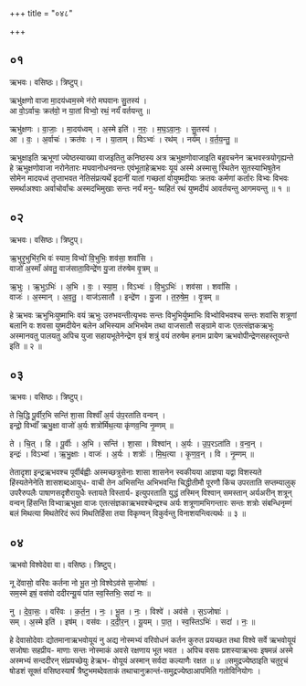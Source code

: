 +++
title = "०४८"

+++


## ०१
ऋभवः। वसिष्ठः। त्रिष्टुप्।

ऋभु॑क्षणो वाजा मा॒दय॑ध्वम॒स्मे न॑रो मघवानः सु॒तस्य॑ ।  
आ वो॒ऽर्वाचः॒ क्रत॑वो॒ न या॒तां विभ्वो॒ रथं॒ नर्यं॑ वर्तयन्तु ॥

ऋभु॑क्षणः । वा॒जाः॒ । मा॒दय॑ध्वम् । अ॒स्मे इति॑ । न॒रः॒ । म॒घ॒ऽवा॒नः॒ । सु॒तस्य॑ ।  
आ । वः॒ । अ॒र्वाचः॑ । क्रत॑वः । न । या॒ताम् । विऽभ्वः॑ । रथ॑म् । नर्य॑म् । व॒र्त॒य॒न्तु॒ ॥

ऋभुक्षाइति ऋभूणां ज्येष्ठस्याख्या वाजइतितु कनिष्ठस्य अत्र ऋभुक्षणोवाजाइति बहुवचनेन ऋभवस्त्रयोगृह्यन्ते हे ऋभुक्षणोवाजा नरोनेतारः मघवानोधनवन्तः एवंभूताहेऋभवः यूयं अस्मे अस्मासु स्थितेन सुतस्याभिषुतेन सोमेन मादयध्वं तृप्ताभवत नेतिसंप्रत्यर्थे इदानीं यातां गच्छतां वोयुष्मदीयाः क्रतवः कर्मणां कर्तारः विभ्वः विभवः समर्थाअश्वाः अर्वाचोर्वांचः अस्मदभिमुखाः सन्तः नर्यं मनु- ष्यहितं रथं युष्मदीयं आवर्तयन्तु आगमयन्तु ॥ १ ॥

## ०२
ऋभवः। वसिष्ठः। त्रिष्टुप्।

ऋ॒भुरृ॒भुभि॑र॒भि वः॑ स्याम॒ विभ्वो॑ वि॒भुभिः॒ शव॑सा॒ शवां॑सि ।  
वाजो॑ अ॒स्माँ अ॑वतु॒ वाज॑साता॒विन्द्रे॑ण यु॒जा त॑रुषेम वृ॒त्रम् ॥

ऋ॒भुः । ऋ॒भुऽभिः॑ । अ॒भि । वः॒ । स्या॒म॒ । विऽभ्वः॑ । वि॒भुऽभिः॑ । शव॑सा । शवां॑सि ।  
वाजः॑ । अ॒स्मान् । अ॒व॒तु॒ । वाज॑ऽसातौ । इन्द्रे॑ण । यु॒जा । त॒रु॒षे॒म॒ । वृ॒त्रम् ॥

हे ऋभवः ऋभुभिःयुष्माभिः वयं ऋभुः उरुभवन्तीत्यृभवः सन्तः विभुभिर्युष्माभिः विभ्वोविभवश्च सन्तः शवांसि शत्रूणां बलानि वः शवसा युष्मदीयेन बलेन अभिस्याम अभिभवेम तथा वाजसातौ सङ्ग्रामे वाजः एतत्संज्ञकऋभुः अस्मानवतु पालयतु अपिच युजा सहायभूतेनेन्द्रेण वृत्रं शत्रुं वयं तरुषेम हनाम प्रायेण ऋभवोपीन्द्रेणसहस्तूयन्ते इति ॥ २ ॥

## ०३
ऋभवः। वसिष्ठः। त्रिष्टुप्।

ते चि॒द्धि पू॒र्वीर॒भि सन्ति॑ शा॒सा विश्वाँ॑ अ॒र्य उ॑प॒रता॑ति वन्वन् ।  
इन्द्रो॒ विभ्वाँ॑ ऋभु॒क्षा वाजो॑ अ॒र्यः शत्रो॑र्मिथ॒त्या कृ॑णव॒न्वि नृ॒म्णम् ॥

ते । चि॒त् । हि । पू॒र्वीः । अ॒भि । सन्ति॑ । शा॒सा । विश्वा॑न् । अ॒र्यः । उ॒प॒रऽता॑ति । व॒न्व॒न् ।  
इन्द्रः॑ । विऽभ्वा॑ । ऋ॒भु॒क्षाः । वाजः॑ । अ॒र्यः । शत्रोः॑ । मि॒थ॒त्या । कृ॒ण॒व॒न् । वि । नृ॒म्णम् ॥

तेतादृशा इन्द्रऋभवश्च पूर्वीर्बह्वीः अस्मच्छत्रुसेनाः शासा शासनेन स्वकीयया आज्ञया यद्वा विशस्यते हिंस्यतेनेनेति शासशब्दआयुध- वाची तेन अभिसन्ति अभिभवन्ति चिद्धीतीमौ पूरणौ किंच उपरताति सप्तम्यालुक् उपरैरुपलैः पाषाणसदृशैरायुधैः स्तायते विस्तार्य- इत्युपरताति युद्धं तस्मिन् विश्वान् समस्तान् अर्यअरीन् शत्रून् वन्वन् हिंसन्ति विभ्वाऋभुक्षा वाजः एतत्संज्ञकाऋभवश्चेन्द्रश्च अर्यः शत्रूणामभिगन्तारः सन्तः शत्रोः संबन्धिनृम्णं बलं मिथत्या मिथतेरिदं रूपं मिथतिर्हिसा तया विकृण्वन् विकुर्वन्तु विनाशयन्त्वित्यर्थः ॥ ३ ॥

## ०४
ऋभवो विश्वेदेवा वा। वसिष्ठः। त्रिष्टुप्।

नू दे॑वासो॒ वरि॑वः कर्तना नो भू॒त नो॒ विश्वेऽव॑से स॒जोषाः॑ ।  
सम॒स्मे इषं॒ वस॑वो ददीरन्यू॒यं पा॑त स्व॒स्तिभिः॒ सदा॑ नः ॥

नु । दे॒वा॒सः॒ । वरि॑वः । क॒र्त॒न॒ । नः॒ । भू॒त । नः॒ । विश्वे॑ । अव॑से । स॒ऽजोषाः॑ ।  
सम् । अ॒स्मे इति॑ । इष॑म् । वस॑वः । द॒दी॒र॒न् । यू॒यम् । पा॒त॒ । स्व॒स्तिऽभिः॑ । सदा॑ । नः॒ ॥

हे देवासोदेवाः द्योतमानाऋभवोयूयं नु अद्य नोस्मभ्यं वरिवोधनं कर्तन कुरुत प्रयच्छत तथा विश्वे सर्वे ऋभवोयूयं सजोषाः सहप्रीय- माणाः सन्तः नोस्माकं अवसे रक्षणाय भूत भवत । अपिच वसवः प्रशस्याऋभवः इषमन्नं अस्मे अस्मभ्यं सन्ददीरन् संप्रयच्छेयुः हेऋभ- वोयूयं अस्मान् सर्वदा कल्याणैः रक्षत ॥ ४ ॥समुद्रज्येष्ठाइति चतुरृचं षोडशं सूक्तं वसिष्ठस्यार्षं त्रैष्टुभमब्देवताकं तथाचानुक्रान्तं-समुद्रज्येष्ठाआपमिति गतोविनियोगः ।